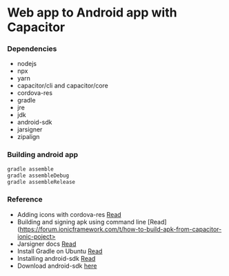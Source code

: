 # Web app to Android app with Capacitor

### Dependencies
 - nodejs
 - npx
 - yarn
 - capacitor/cli and capacitor/core
 - cordova-res
 - gradle
 - jre
 - jdk
 - android-sdk
 - jarsigner
 - zipalign

### Building android app
```bash
gradle assemble
gradle assembleDebug
gradle assembleRelease
```
### Reference
 - Adding icons with cordova-res [Read](https://github.com/ionic-team/cordova-res)
 - Building and signing apk using command line [Read](https://forum.ionicframework.com/t/how-to-build-apk-from-capacitor-ionic-poject>
 - Jarsigner docs [Read](https://docs.oracle.com/en/java/javase/14/docs/specs/man/jarsigner.html)
 - Install Gradle on Ubuntu [Read](https://tecadmin.net/install-gradle-ubuntu-20-04/)
 - Installing android-sdk [Read](https://medium.com/@barcelos.ds/install-android-sdk-in-the-ubuntu-20-04-lts-without-android-studio-1b629924d6c5)
 - Download android-sdk [here](https://developer.android.com/studio#cmdline-tools)
